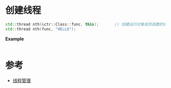 # 创建线程

```c++
std::thread nth(&ctr::Class::func, this);		// 创建运行对象成员函数的线程
std::thread nth(func, "HELLO");
```

**Example**

```c++

```



# 参考

- [线程管理](http://www.cplusplus.com/forum/beginner/196573/)